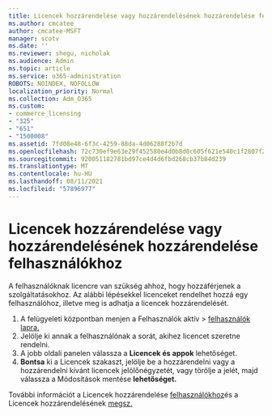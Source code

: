 ```yaml
---
title: Licencek hozzárendelése vagy hozzárendelésének hozzárendelése felhasználókhoz
ms.author: cmcatee
author: cmcatee-MSFT
manager: scotv
ms.date: ''
ms.reviewer: shegu, nicholak
ms.audience: Admin
ms.topic: article
ms.service: o365-administration
ROBOTS: NOINDEX, NOFOLLOW
localization_priority: Normal
ms.collection: Adm_O365
ms.custom:
- commerce_licensing
- "325"
- "651"
- "1500008"
ms.assetid: 7fd08e48-6f3c-4259-88da-4d06288f2b7d
ms.openlocfilehash: 72c730ef9e63e29f452580e4d0b8d0c605f621e540c1f2807f284c47aeaa37f5
ms.sourcegitcommit: 920051182781bd97ce4d4d6fbd268cb37b84d239
ms.translationtype: MT
ms.contentlocale: hu-HU
ms.lasthandoff: 08/11/2021
ms.locfileid: "57896977"
---
```

# <a name="assign-or-unassign-licenses-to-users"></a>Licencek hozzárendelése vagy hozzárendelésének hozzárendelése felhasználókhoz

A felhasználóknak licencre van szükség ahhoz, hogy hozzáférjenek a szolgáltatásokhoz. Az alábbi lépésekkel licenceket rendelhet hozzá egy felhasználóhoz, illetve meg is adhatja a licencek hozzárendelését.
  
1. A felügyeleti központban  menjen a Felhasználók aktív \> [felhasználók lapra.](https://go.microsoft.com/fwlink/p/?linkid=834822)
2. Jelölje ki annak a felhasználónak a sorát, akihez licencet szeretne rendelni.
3. A jobb oldali panelen válassza a **Licencek és appok** lehetőséget.
4. **Bontsa** ki a Licencek szakaszt, jelölje be a hozzárendelni vagy a hozzárendelni kívánt licencek jelölőnégyzetét, vagy törölje a jelét, majd válassza a Módosítások mentése **lehetőséget.**

További információt a Licencek hozzárendelése [felhasználókhoz](https://docs.microsoft.com/microsoft-365/admin/manage/assign-licenses-to-users)és a Licencek hozzárendelésének [megsz.](https://docs.microsoft.com/microsoft-365/admin/manage/remove-licenses-from-users)